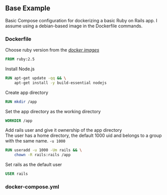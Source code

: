 ## Base Example
Basic Compose configuration for dockerizing a basic Ruby on Rails app.
I assume using a debian-based image in the Dockerfile commands.

### Dockerfile
Choose ruby version from the _[docker images](https://hub.docker.com/_/ruby/)_
```Dockerfile
FROM ruby:2.5
```
Install Node.js
```Dockerfile
RUN apt-get update -qq && \
    apt-get install -y build-essential nodejs
```
Create app directory
```Dockerfile
RUN mkdir /app
```
Set the app directory as the working directory
```Dockerfile
WORKDIR /app
```
Add rails user and give it ownership of the app directory\
The user has a home directory, the default 1000 uid and belongs to a group with the same name.
```-u 1000``` 
```Dockerfile
RUN useradd -u 1000 -Um rails && \
    chown -R rails:rails /app
```
Set rails as the default user
```Dockerfile
USER rails
```

### docker-compose.yml
